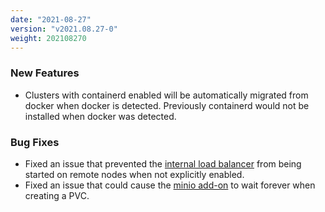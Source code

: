 ```yaml
---
date: "2021-08-27"
version: "v2021.08.27-0"
weight: 202108270
---
```


### <span class="label label-green">New Features</span>
- Clusters with containerd enabled will be automatically migrated from docker when docker is detected. Previously containerd would not be installed when docker was detected.

### <span class="label label-orange">Bug Fixes</span>
- Fixed an issue that prevented the [internal load balancer](/docs/add-ons/ekco#internal-load-balancer) from being started on remote nodes when not explicitly enabled.
- Fixed an issue that could cause the [minio add-on](/docs/add-ons/minio) to wait forever when creating a PVC.
